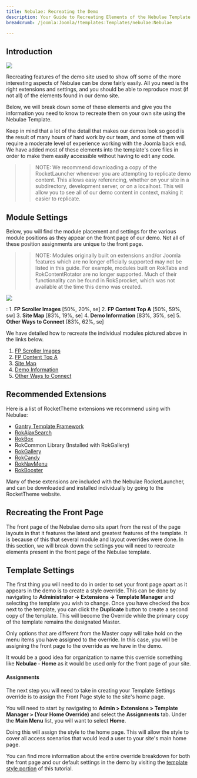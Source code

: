 ```yaml
---
title: Nebulae: Recreating the Demo
description: Your Guide to Recreating Elements of the Nebulae Template for Joomla
breadcrumb: /joomla:Joomla/!templates:Templates/nebulae:Nebulae

---
```


Introduction
-----

![][Nebulae2]

Recreating features of the demo site used to show off some of the more interesting aspects of Nebulae can be done fairly easily. All you need is the right extensions and settings, and you should be able to reproduce most (if not all) of the elements found in our demo site. 

Below, we will break down some of these elements and give you the information you need to know to recreate them on your own site using the Nebulae Template.

Keep in mind that a lot of the detail that makes our demos look so good is the result of many hours of hard work by our team, and some of them will require a moderate level of experience working with the Joomla back end. We have added most of these elements into the template's core files in order to make them easily accessible without having to edit any code.

>> NOTE: We recommend downloading a copy of the RocketLauncher whenever you are attempting to replicate demo content. This allows easy referencing, whether on your site in a subdirectory, development server, or on a localhost. This will allow you to see all of our demo content in context, making it easier to replicate.

Module Settings
-----


Below, you will find the module placement and settings for the various module positions as they appear on the front page of our demo. Not all of these position assignments are unique to the front page.

>> NOTE: Modules originally built on extensions and/or Joomla features which are no longer officially supported may not be listed in this guide. For example, modules built on RokTabs and RokContentRotator are no longer supported. Much of their functionality can be found in RokSprocket, which was not available at the time this demo was created.

![][Nebulae]

:   1. **FP Scroller Images**  [50%, 20%, se]
    2. **FP Content Top A** [50%, 59%, sw]
    3. **Site Map** [83%, 19%, se]
    4. **Demo Information** [83%, 35%, se]
    5. **Other Ways to Connect**  [83%, 62%, se]

We have detailed how to recreate the individual modules pictured above in the links below.

1. [FP Scroller Images][module1]
2. [FP Content Top A][module2]
3. [Site Map][module3]
4. [Demo Information][module4]
5. [Other Ways to Connect][module5]

Recommended Extensions
-----

Here is a list of RocketTheme extensions we recommend using with Nebulae:

* [Gantry Template Framework][gantry]
* [RokAjaxSearch][rokajaxsearch]
* [RokBox][rokbox]
* RokCommon Library (Installed with RokGallery)
* [RokGallery][rokgallery]
* [RokCandy][rokcandy]
* [RokNavMenu][roknavmenu]
* [RokBooster][rokbooster]

Many of these extensions are included with the Nebulae RocketLauncher, and can be downloaded and installed individually by going to the RocketTheme website.

Recreating the Front Page
-----

The front page of the Nebulae demo sits apart from the rest of the page layouts in that it features the latest and greatest features of the template. It is because of this that several module and layout overrides were done. In this section, we will break down the settings you will need to recreate elements present in the front page of the Nebulae template.

Template Settings
-----

The first thing you will need to do in order to set your front page apart as it appears in the demo is to create a style override. This can be done by navigating to **Administrator -> Extensions -> Template Manager** and selecting the template you wish to change.  Once you have checked the box next to the template, you can click the **Duplicate** button to create a second copy of the template. This will become the Override while the primary copy of the template remains the designated Master.

Only options that are different from the Master copy will take hold on the menu items you have assigned to the override. In this case, you will be assigning the front page to the override as we have in the demo.

It would be a good idea for organization to name this override something like **Nebulae - Home** as it would be used only for the front page of your site.

#### Assignments

The next step you will need to take in creating your Template Settings override is to assign the Front Page style to the site's home page. 

You will need to start by navigating to **Admin > Extensions > Template Manager > (Your Home Override)** and select the **Assignments** tab. Under the **Main Menu** list, you will want to select **Home**.

Doing this will assign the style to the home page. This will allow the style to cover all access scenarios that would lead a user to your site's main home page.

You can find more information about the entire override breakdown for both the front page and our default settings in the demo by visiting the [template style portion][demooverride] of this tutorial.

[gantry]: http://gantry.org/downloads
[rokajaxsearch]: http://www.rockettheme.com/joomla/extensions/rokajaxsearch
[rokbox]: http://www.rockettheme.com/joomla/extensions/rokbox
[rokgallery]: http://www.rockettheme.com/joomla/extensions/rokgallery
[Nebulae]: assets/nebulae2.jpeg
[Nebulae2]: assets/nebulae.jpeg
[demooverride]: demo_override.md
[roknavmenu]: http://www.rockettheme.com/joomla/extensions/roknavmenu
[rokbooster]: http://www.rockettheme.com/joomla/extensions/rokbooster
[rokcandy]: http://www.rockettheme.com/joomla/extensions/rokcandy
[module1]: demo_module_1.md
[module2]: demo_module_2.md
[module3]: demo_module_3.md
[module4]: demo_module_4.md
[module5]: demo_module_5.md
[module6]: demo_module_6.md
[module7]: demo_module_7.md
[module8]: demo_module_8.md
[module9]: demo_module_9.md
[module10]: demo_module_10.md
[module11]: demo_module_11.md
[module12]: demo_module_12.md
[module13]: demo_module_13.md
[module14]: demo_module_14.md
[module15]: demo_module_15.md
[icons]: http://fortawesome.github.io/Font-Awesome/icons/
[article]: assets/article.jpg